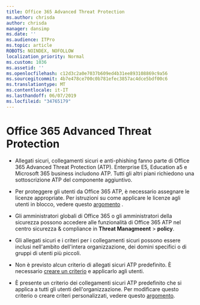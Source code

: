 ```yaml
---
title: Office 365 Advanced Threat Protection
ms.author: chrisda
author: chrisda
manager: dansimp
ms.date: ''
ms.audience: ITPro
ms.topic: article
ROBOTS: NOINDEX, NOFOLLOW
localization_priority: Normal
ms.custom: 1036
ms.assetid: ''
ms.openlocfilehash: c12d3c2a0e7037b609ed4b31ee893108869c9a56
ms.sourcegitcommit: 4b7e478ce700c0b781efec3857ac4dce5bdf00c6
ms.translationtype: MT
ms.contentlocale: it-IT
ms.lasthandoff: 06/07/2019
ms.locfileid: "34765179"
---
```

# <a name="office-365-advanced-threat-protection"></a>Office 365 Advanced Threat Protection

- Allegati sicuri, collegamenti sicuri e anti-phishing fanno parte di Office 365 Advanced Threat Protection (ATP). Enterprise E5, Education a5 e Microsoft 365 business includono ATP. Tutti gli altri piani richiedono una sottoscrizione ATP del componente aggiuntivo.

- Per proteggere gli utenti da Office 365 ATP, è necessario assegnare le licenze appropriate. Per istruzioni su come applicare le licenze agli utenti in blocco, vedere questo [argomento](https://docs.microsoft.com/office365/admin/subscriptions-and-billing/assign-licenses-to-users) .

- Gli amministratori globali di Office 365 o gli amministratori della sicurezza possono accedere alle funzionalità di Office 365 ATP nel centro sicurezza & compliance in **Threat Managmeent** \> **policy**.

- Gli allegati sicuri e i criteri per i collegamenti sicuri possono essere inclusi nell'ambito dell'intera organizzazione, dei domini specifici o di gruppi di utenti più piccoli.

- Non è previsto alcun criterio di allegati sicuri ATP predefinito. È necessario [creare un criterio](https://docs.microsoft.com/office365/securitycompliance/set-up-atp-safe-attachments-policies) e applicarlo agli utenti.

- È presente un criterio dei collegamenti sicuri ATP predefinito che si applica a tutti gli utenti dell'organizzazione. Per modificare questo criterio o creare criteri personalizzati, vedere questo [argomento](https://docs.microsoft.com/office365/securitycompliance/set-up-atp-safe-links-policies).

